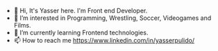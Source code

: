 - 👋 Hi, It's Yasser here. I'm Front end Developer.
- 👀 I’m interested in Programming, Wrestling, Soccer, Videogames and Films.
- 🌱 I’m currently learning Frontend technologies.
- 📫 How to reach me https://www.linkedin.com/in/yasserpulido/

<!---
yasserpulido/yasserpulido is a ✨ special ✨ repository because its `README.md` (this file) appears on your GitHub profile.
You can click the Preview link to take a look at your changes.
--->
